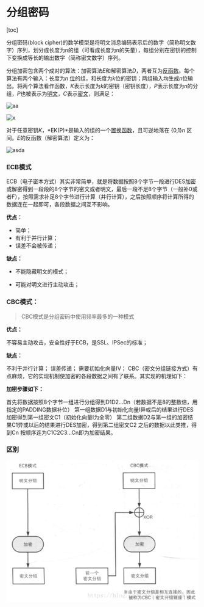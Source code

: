 # 分组密码

[toc]

分组密码(block cipher)的数学模型是将明文消息编码表示后的数字（简称明文数字）序列，划分成长度为n的组（可看成长度为n的矢量），每组分别在密钥的控制下变换成等长的输出数字（简称密文数字）序列。

分组加密包含两个成对的算法：加密算法*E*和解密算法*D*，两者互为[反函数](https://zh.wikipedia.org/wiki/反函數)。每个算法有两个输入：长度为*n* [位](https://zh.wikipedia.org/wiki/位元)的组，和长度为*k*位的密钥；两组输入均生成*n*位输出。将两个算法看作函数，*K*表示长度为*k*的密钥（密钥长度），*P*表示长度为*n*的分组，*P*也被表示为[明文](https://zh.wikipedia.org/wiki/明文)，*C*表示[密文](https://zh.wikipedia.org/wiki/密文)，则满足：

![aa](https://wikimedia.org/api/rest_v1/media/math/render/svg/a8efb372b877f56b80019f248c3829e2f636a16d)

![x](https://wikimedia.org/api/rest_v1/media/math/render/svg/5b31475fdb673accce5f96473066ef97c79082a6)

对于任意密钥*K*，*EK(P)*是输入的组的一个[置换函数](https://zh.wikipedia.org/wiki/双射)，且可逆地落在 {0,1}*n* 区间。*E*的反函数（解密算法）定义为：

![asda](https://wikimedia.org/api/rest_v1/media/math/render/svg/b93b666c9b79503908f0982cf899a7614a2cbb20)



### ECB模式

 ECB（电子密本方式）其实非常简单，就是将数据按照8个字节一段进行DES加密或解密得到一段段的8个字节的密文或者明文，最后一段不足8个字节（一般补0或者F），按照需求补足8个字节进行计算（并行计算），之后按照顺序将计算所得的数据连在一起即可，各段数据之间互不影响。

**优点：**

- 简单；
- 有利于并行计算；
- 误差不会被传递；

**缺点：**

- 不能隐藏明文的模式；

- 可能对明文进行主动攻击；



### CBC模式：

> CBC模式是分组密码中使用频率最多的一种模式

**优点：**

不容易主动攻击，安全性好于ECB，是SSL、IPSec的标准；

**缺点：**

不利于并行计算；
误差传递；
需要初始化向量IV；
 CBC（密文分组链接方式）有点麻烦，它的实现机制使加密的各段数据之间有了联系。其实现的机理如下：

**加密步骤如下：**

首先将数据按照8个字节一组进行分组得到D1D2…Dn（若数据不是8的整数倍，用指定的PADDING数据补位）
第一组数据D1与初始化向量I异或后的结果进行DES加密得到第一组密文C1（初始化向量I为全零）
第二组数据D2与第一组的加密结果C1异或以后的结果进行DES加密，得到第二组密文C2
之后的数据以此类推，得到Cn
按顺序连为C1C2C3…Cn即为加密结果。



### 区别

![img](assets/format,png.png)
